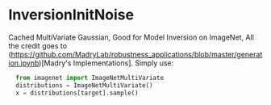# InversionInitNoise
Cached MultiVariate Gaussian, Good for Model Inversion on ImageNet, All the credit goes to (https://github.com/MadryLab/robustness_applications/blob/master/generation.ipynb)[Madry\'s Implementations].
Simply use:
```python 
  from imagenet import ImageNetMultiVariate
  distributions = ImageNetMultiVariate()
  x = distributions[target].sample()
``` 
